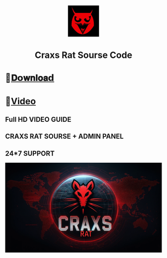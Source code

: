 <p align="center">
<img src='images.jpeg' style="height:100px;width:100px;" >
</p>
<h1 align=center>Craxs Rat Sourse Code</h1>

# 📁[𝐃𝗼𝐰𝐧𝐥𝐨𝐚𝗱](https://exploit-shop.com/product/craxs-rat-source-admin-panel/)
# 📁[Video](https://telegram.me/+r69GD878zKkzOTBl)

## Full HD VIDEO GUIDE
## CRAXS RAT SOURSE + ADMIN PANEL
## 24*7 SUPPORT




![image](1709135487714.png)


